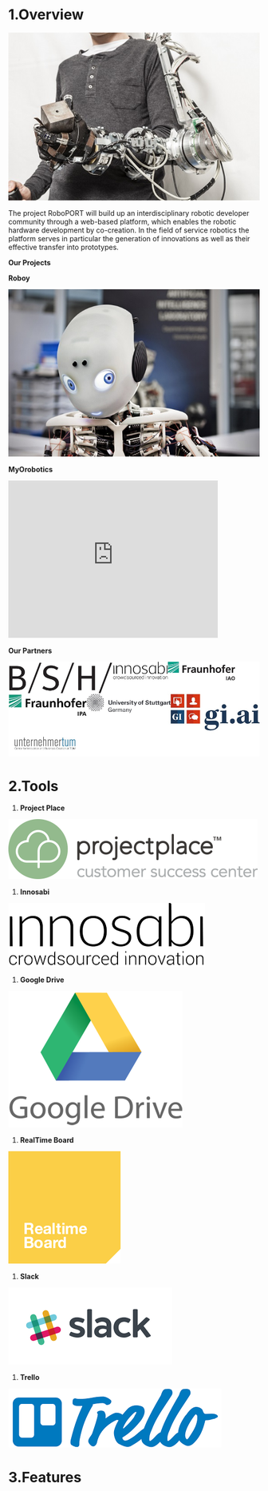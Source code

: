 

# 1.Overview

![](/images/main.jpg)

The project RoboPORT will build up an interdisciplinary robotic developer community through a web-based platform, which enables the robotic hardware development by co-creation. In the field of service robotics the platform serves in particular the generation of innovations as well as their effective transfer into prototypes.

**Our Projects**


**Roboy**


![](/images/Roboy.jpg)

**MyOrobotics**


<iframe width="420" height="315" src="http://www.youtube.com/embed/da2WufEHOt0" frameborder="0" allowfullscreen></iframe>


**Our Partners**

![](/images/partners.jpg)

# 2.Tools

1. **Project Place**

![](/images/project-place.jpg)

1. **Innosabi**

![](/images/innosabi.jpg)

1. **Google Drive**

![](/images/google-drive.jpg)

1. **RealTime Board**

![](/images/realtime-board.jpg)

1. **Slack**

![](/images/slack.jpg)

1. **Trello**

![](/images/trello.jpg)

# 3.Features

